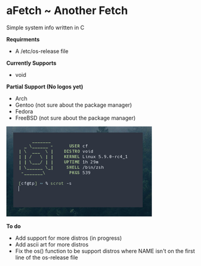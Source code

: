 # aFetch ~ Another Fetch
Simple system info written in C

**Requirments**
*  A /etc/os-release file

**Currently Supports**
*  void

**Partial Support (No logos yet)**
*  Arch
*  Gentoo (not sure about the package manager)
*  Fedora
*  FreeBSD (not sure about the package manager)

![Screenshot on void](screenshot.png)

**To do**
*  Add support for more distros (in progress)
*  Add ascii art for more distros
*  Fix the os() function to be support distros where NAME isn't on the first line of the os-release file
